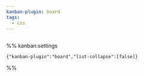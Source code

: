 ```yaml
---
kanban-plugin: board
tags:
  - css
---
```


## 





%% kanban:settings
```
{"kanban-plugin":"board","list-collapse":[false]}
```
%%